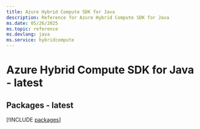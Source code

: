 ```yaml
---
title: Azure Hybrid Compute SDK for Java
description: Reference for Azure Hybrid Compute SDK for Java
ms.date: 05/26/2025
ms.topic: reference
ms.devlang: java
ms.service: hybridcompute
---
```

# Azure Hybrid Compute SDK for Java - latest
## Packages - latest
[!INCLUDE [packages](hybrid-compute-index.md)]